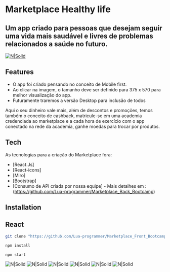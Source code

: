 # Marketplace Healthy life
## Um app criado para pessoas que desejam seguir uma vida mais saudável e livres de problemas relacionados a saúde no futuro. 

[![N|Solid](https://i.ibb.co/gWjkJJ0/Captura-de-tela-2021-12-27-222135-removebg-preview-1.png)](https://front-teste-e73or738f-lua-programmer.vercel.app/)

## Features

- O app foi criado pensando no conceito de Mobile first.
- Ao clicar na imagem, o tamanho deve ser definido para 375 x 570 para melhor visualização do app.
- Futuramente traremos a versão Desktop para inclusão de todos

Aqui o seu dinheiro vale mais, além de descontos e promoções, temos também o conceito de cashback, matricule-se em uma academia credenciada ao marketplace e a cada hora de exercício com o app conectado na rede da academia, ganhe moedas para trocar por produtos.

## Tech

As tecnologias para a criação do Marketplace fora:

- [React.Js]
- [React-icons]
- [Miro]
- [Bootstrap]
- [Consumo de API criada por nossa equipe] - Mais detalhes em : (https://github.com/Lua-programmer/Marketplace_Back_Bootcamp)

## Installation

## React

```sh
git clone "https://github.com/Lua-programmer/Marketplace_Front_Bootcamp.git"
```

```sh
npm install
```

```sh
npm start
```
![N|Solid](https://i.ibb.co/KFQBRpm/1-P-g-principal.png)
![N|Solid](https://i.ibb.co/CVFs9sV/2-P-g-do-menu.png)
![N|Solid](https://i.ibb.co/QFRy1Tw/3-P-g-de-produtos.png)
![N|Solid](https://i.ibb.co/wc5xJZw/5-P-g-individual-da-loja.png)
![N|Solid](https://i.ibb.co/tQTZNHt/6-P-g-de-login.png)
![N|Solid](https://i.ibb.co/P5P9Dff/7-P-g-de-registro-usu-rio.png)
